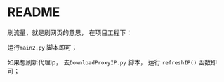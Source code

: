 # README

刷流量，就是刷网页的意思， 在项目工程下：

运行`main2.py` 脚本即可；

如果想刷新代理ip， 去`DownloadProxyIP.py` 脚本， 运行 `refreshIP()` 函数即可；

